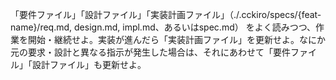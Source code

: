 「要件ファイル」「設計ファイル」「実装計画ファイル」（./.cckiro/specs/{feat-name}/req.md, design.md, impl.md、あるいはspec.md） をよく読みつつ、作業を開始・継続せよ。実装が進んだら「実装計画ファイル」を更新せよ。なにか元の要求・設計と異なる指示が発生した場合は、それにあわせて「要件ファイル」「設計ファイル」も更新せよ。